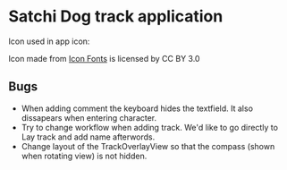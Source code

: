#  Satchi Dog track application

Icon used in app icon: <div>Icon made from <a href="http://www.onlinewebfonts.com/icon">Icon Fonts</a> is licensed by CC BY 3.0</div>

## Bugs
- When adding comment the keyboard hides the textfield. It also dissapears when entering character.
- Try to change workflow when adding track. We'd like to go directly to Lay track and add name afterwords.
- Change layout of the TrackOverlayView so that the compass (shown when rotating view) is not hidden.

